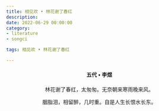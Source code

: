 ```yaml
---
title: 相见欢 • 林花谢了春红
description:
date: 2022-06-29 00:00:00
category:
- literature
- songci

tags: 相见欢 • 林花谢了春红

---
```


<div id="poem-author">
    五代 • 李煜
</div>
<div id="poem-body">
<p class="poem-paragraph">林花谢了春红，太匆匆。无奈朝来寒雨晚来风。</p>
<p class="poem-paragraph">胭脂泪，相留醉，几时重。自是人生长恨水长东。</p>

</div>

<style>

#poem-author {
    width: 100%;
    text-align: center;
    margin: 20px 0;
    font-weight: bold;
}
#poem-body {
    width: 100%;
    text-align: center;
}
.poem-paragraph {
    font-family: "仿宋"
}

</style>